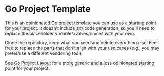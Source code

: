 # Go Project Template

This is an opinionated Go project template you can use as a starting point for your project. It doesn't include any code generation, so you'll need to replace the placeholder variables/values/names with your own.

Clone the repository, keep what you need and delete everything else! Feel free to replace the parts that don't align with your use cases (e.g., you may prefer/use a different vendoring tool).

See [Go Project Layout](https://github.com/golang-standards/project-layout) for a more generic and a less opinionated starting point for your project.